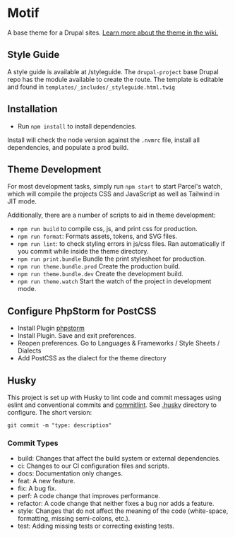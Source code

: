 # Motif

A base theme for a Drupal sites.
[Learn more about the theme in the wiki.](https://github.com/thinkshout/ts_motif/)

## Style Guide

A style guide is available at /styleguide. The `drupal-project` base Drupal repo has the module available to create the
route. The template is editable and found in `templates/_includes/_styleguide.html.twig`

## Installation

- Run `npm install` to install dependencies.

Install will check the node version against the `.nvmrc` file, install all dependencies, and populate a prod build.

## Theme Development

For most development tasks, simply run `npm start` to start Parcel's watch, which will compile the projects CSS and
JavaScript as well as Tailwind in JIT mode.

Additionally, there are a number of scripts to aid in theme development:

- `npm run build` to compile css, js, and print css for production.
- `npm run format`: Formats assets, tokens, and SVG files.
- `npm run lint`: to check styling errors in js/css files. Ran automatically if you 
commit while inside the theme directory.
- `npm run print.bundle` Bundle the print stylesheet for production.
- `npm run theme.bundle.prod` Create the production build.
- `npm run theme.bundle.dev` Create the development build.
- `npm run theme.watch` Start the watch of the project in development mode.

## Configure PhpStorm for PostCSS

- Install Plugin [phpstorm](https://plugins.jetbrains.com/plugin/8578-postcss)
- Install Plugin. Save and exit preferences.
- Reopen preferences. Go to Languages & Frameworks / Style Sheets / Dialects
- Add PostCSS as the dialect for the theme directory

## Husky

This project is set up with Husky to lint code and commit messages using eslint and conventional commits and
[commitlint](https://github.com/conventional-changelog/commitlint). See [.husky](.husky) directory to configure. The
short version:

```
git commit -m "type: description"
```

### Commit Types

- build: Changes that affect the build system or external dependencies.
- ci: Changes to our CI configuration files and scripts.
- docs: Documentation only changes.
- feat: A new feature.
- fix: A bug fix.
- perf: A code change that improves performance.
- refactor: A code change that neither fixes a bug nor adds a feature.
- style: Changes that do not affect the meaning of the code (white-space, formatting, missing semi-colons, etc.).
- test: Adding missing tests or correcting existing tests.
